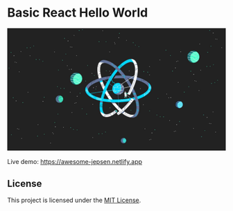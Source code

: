 # Basic React Hello World

![Cover](./assets/cover.jpg)

Live demo: https://awesome-jepsen.netlify.app

## License

This project is licensed under the [MIT License](./license).
